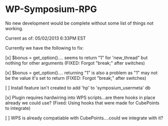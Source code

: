 WP-Symposium-RPG
================

No new development would be complete without some list of things not working.

Current as of: 05/02/2013 6:33PM EST

Currently we have the following to fix:

[x] $bonus = get_option().... seems to return "1" for 'new_thread" but nothing for other arguments (FIXED: Forgot "break;" after switches)

[x] $bonus = get_option().... returning "1" is also a problem as "1" may not be the value it's set to return (FIXED: Forgot "break;" after switches)

[ ] Install feature isn't created to add 'hp' to 'symposium_usermeta' db

[x] Plugin requires hardwiring into WPS scripts...are there hooks in place already we could use? (Fixed: Using hooks that were made for CubePoints to integrate)

[ ] WPS is already compatiable with CubePoints....could we integrate with it?

